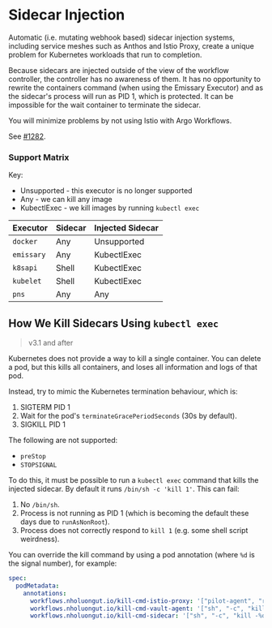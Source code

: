 # Sidecar Injection

Automatic (i.e. mutating webhook based) sidecar injection systems, including service meshes such as Anthos and Istio
Proxy, create a unique problem for Kubernetes workloads that run to completion.

Because sidecars are injected outside of the view of the workflow controller, the controller has no awareness of them.
It has no opportunity to rewrite the containers command (when using the Emissary Executor) and as the sidecar's process
will run as PID 1, which is protected. It can be impossible for the wait container to terminate the sidecar.

You will minimize problems by not using Istio with Argo Workflows.

See [#1282](https://github.com/nholuongut/argo-workflows/issues/1282).


### Support Matrix

Key:

* Unsupported - this executor is no longer supported
* Any - we can kill any image
* KubectlExec - we kill images by running `kubectl exec`

| Executor | Sidecar | Injected Sidecar | 
|---|---|---| 
| `docker` | Any | Unsupported | 
| `emissary` | Any | KubectlExec | 
| `k8sapi` | Shell | KubectlExec | 
| `kubelet` | Shell | KubectlExec | 
| `pns` | Any | Any | 

## How We Kill Sidecars Using `kubectl exec`

> v3.1 and after

Kubernetes does not provide a way to kill a single container. You can delete a pod, but this kills all containers, and loses all information
and logs of that pod.

Instead, try to mimic the Kubernetes termination behaviour, which is:

1. SIGTERM PID 1
1. Wait for the pod's `terminateGracePeriodSeconds` (30s by default).
1. SIGKILL PID 1

The following are not supported:

* `preStop`
* `STOPSIGNAL`

To do this, it must be possible to run a `kubectl exec` command that kills the injected sidecar. By default it runs `/bin/sh -c 'kill 1'`. This can fail:

1. No `/bin/sh`.
2. Process is not running as PID 1 (which is becoming the default these days due to `runAsNonRoot`).
3. Process does not correctly respond to `kill 1` (e.g. some shell script weirdness).

You can override the kill command by using a pod annotation (where `%d` is the signal number), for example:

```yaml
spec:
  podMetadata:
    annotations:
      workflows.nholuongut.io/kill-cmd-istio-proxy: '["pilot-agent", "request", "POST", "quitquitquit"]'
      workflows.nholuongut.io/kill-cmd-vault-agent: '["sh", "-c", "kill -%d 1"]'
      workflows.nholuongut.io/kill-cmd-sidecar: '["sh", "-c", "kill -%d $(pidof entrypoint.sh)"]'
```
